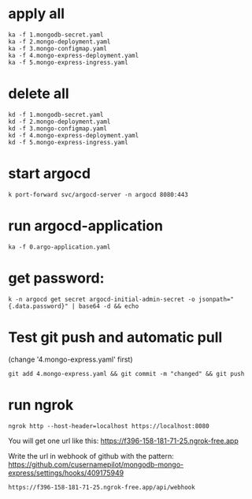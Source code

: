 
# apply all 
    ka -f 1.mongodb-secret.yaml
    ka -f 2.mongo-deployment.yaml
    ka -f 3.mongo-configmap.yaml
    ka -f 4.mongo-express-deployment.yaml
    ka -f 5.mongo-express-ingress.yaml

# delete all
    kd -f 1.mongodb-secret.yaml
    kd -f 2.mongo-deployment.yaml
    kd -f 3.mongo-configmap.yaml
    kd -f 4.mongo-express-deployment.yaml
    kd -f 5.mongo-express-ingress.yaml

# start argocd
    k port-forward svc/argocd-server -n argocd 8080:443

# run argocd-application
    ka -f 0.argo-application.yaml
    
# get password:
    k -n argocd get secret argocd-initial-admin-secret -o jsonpath="{.data.password}" | base64 -d && echo

# Test git push and automatic pull
(change '4.mongo-express.yaml' first)

    git add 4.mongo-express.yaml && git commit -m "changed" && git push

# run ngrok
    ngrok http --host-header=localhost https://localhost:8080
 
 You will get one url like this:   https://f396-158-181-71-25.ngrok-free.app
 

 Write the url in webhook of github with the pattern: https://github.com/cusernamepilot/mongodb-mongo-express/settings/hooks/409175949
 
    https://f396-158-181-71-25.ngrok-free.app/api/webhook

